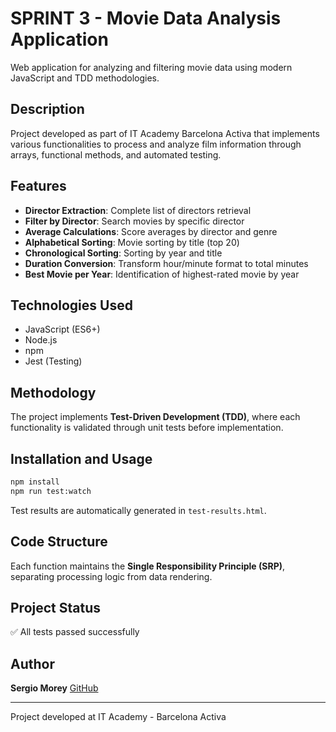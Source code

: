 # SPRINT 3 - Movie Data Analysis Application

Web application for analyzing and filtering movie data using modern JavaScript and TDD methodologies.

## Description

Project developed as part of IT Academy Barcelona Activa that implements various functionalities to process and analyze film information through arrays, functional methods, and automated testing.

## Features

- **Director Extraction**: Complete list of directors retrieval
- **Filter by Director**: Search movies by specific director
- **Average Calculations**: Score averages by director and genre
- **Alphabetical Sorting**: Movie sorting by title (top 20)
- **Chronological Sorting**: Sorting by year and title
- **Duration Conversion**: Transform hour/minute format to total minutes
- **Best Movie per Year**: Identification of highest-rated movie by year

## Technologies Used

- JavaScript (ES6+)
- Node.js
- npm
- Jest (Testing)

## Methodology

The project implements **Test-Driven Development (TDD)**, where each functionality is validated through unit tests before implementation.

## Installation and Usage

```bash
npm install
npm run test:watch
```

Test results are automatically generated in `test-results.html`.

## Code Structure

Each function maintains the **Single Responsibility Principle (SRP)**, separating processing logic from data rendering.

## Project Status

✅ All tests passed successfully

## Author

**Sergio Morey**
[GitHub](https://github.com/sergio-416)

---

Project developed at IT Academy - Barcelona Activa
